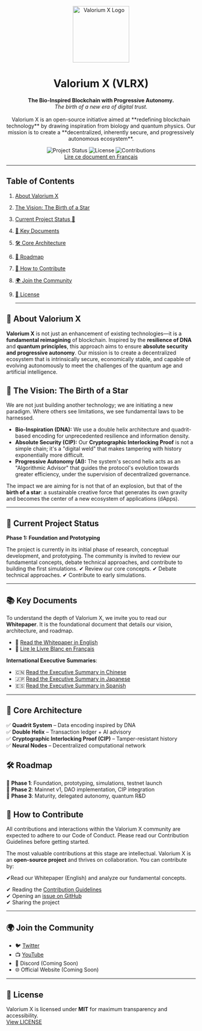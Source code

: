 <p align="center">
  <img src="https://github.com/SylverbladeX/ValoriumX/tree/main/assets/vlrx-logo-min.png" alt="Valorium X Logo" width="150"/>
</p>

<h1 align="center">Valorium X (VLRX)</h1>

<p align="center">
  <strong>The Bio-Inspired Blockchain with Progressive Autonomy.</strong>
  <br />
  <em>The birth of a new era of digital trust.</em> <br><br>
Valorium X is an open-source initiative aimed at **redefining blockchain technology** by drawing inspiration from biology and quantum physics. Our mission is to create a **decentralized, inherently secure, and progressively autonomous ecosystem**.
</p>

<p align="center">
  <img src="https://img.shields.io/badge/Status-In%20Development-blue" alt="Project Status">
  <img src="https://img.shields.io/badge/License-MIT-green" alt="License">
  <img src="https://img.shields.io/badge/Contributions-Welcome-brightgreen" alt="Contributions">
  <br>
   <a href="https://github.com/SylverbladeX/ValoriumX/blob/main/readme_fr.md">Lire ce document en Français</a>
</p>

---

## Table of Contents

1.  [About Valorium X](#🔬-about-valorium-x)
2.  [The Vision: The Birth of a Star](#🌟-the-vision-the-birth-of-a-star)
3.  [Current Project Status 🚀](#current-project-status-🚀)
4.  [📖 Key Documents](#📖-key-documents)
5.  [🛠️ Core Architecture](#🛠️-core-architecture)
6.  [📅 Roadmap](#📅-roadmap)
7.  [🤝 How to Contribute](#🤝-how-to-contribute)
8.  [🌍 Join the Community](#🌍-join-the-community)
9.  [🔐 License](#🔐-license)

    ---

## 🔬 About Valorium X

**Valorium X** is not just an enhancement of existing technologies—it is a **fundamental reimagining** of blockchain. Inspired by the **resilience of DNA** and **quantum principles**, this approach aims to ensure **absolute security and progressive autonomy**.
Our mission is to create a decentralized ecosystem that is intrinsically secure, economically stable, and capable of evolving autonomously to meet the challenges of the quantum age and artificial intelligence.

## 🌟 The Vision: The Birth of a Star

We are not just building another technology; we are initiating a new paradigm. Where others see limitations, we see fundamental laws to be harnessed.

* **Bio-Inspiration (DNA):** We use a double helix architecture and quadrit-based encoding for unprecedented resilience and information density.
* **Absolute Security (CIP):** Our **Cryptographic Interlocking Proof** is not a simple chain; it's a "digital weld" that makes tampering with history exponentially more difficult.
* **Progressive Autonomy (AI):** The system's second helix acts as an "Algorithmic Advisor" that guides the protocol's evolution towards greater efficiency, under the supervision of decentralized governance.

The impact we are aiming for is not that of an explosion, but that of the **birth of a star**: a sustainable creative force that generates its own gravity and becomes the center of a new ecosystem of applications (dApps).

---

## 🚀 Current Project Status

**Phase 1: Foundation and Prototyping**

The project is currently in its initial phase of research, conceptual development, and prototyping. The community is invited to review our fundamental concepts, debate technical approaches, and contribute to building the first simulations.
✔ Review our core concepts.
✔ Debate technical approaches.
✔ Contribute to early simulations.

---
  

## 📚 Key Documents  

To understand the depth of Valorium X, we invite you to read our **Whitepaper**. It is the foundational document that details our vision, architecture, and roadmap.

- 📖 [Read the Whitepaper in English](https://github.com/SylverbladeX/ValoriumX/blob/main/whitepapers/whitepaper.md)
- 📖 [Lire le Livre Blanc en Français](https://github.com/SylverbladeX/ValoriumX/blob/main/whitepapers/whitepaper-fr.md)

**International Executive Summaries**:       
- 🇨🇳 [Read the Executive Summary in Chinese](https://github.com/SylverbladeX/ValoriumX/blob/main/whitepapers/whitepaper-ch.md)
- 🇯🇵 [Read the Executive Summary in Japanese](https://github.com/SylverbladeX/ValoriumX/blob/main/whitepapers/whitepaper-Ja.md)
- 🇪🇸 [Read the Executive Summary in Spanish](https://github.com/SylverbladeX/ValoriumX/blob/main/whitepapers/whitepaper-es.md)

---
## 🔩 Core Architecture

✅ **Quadrit System** – Data encoding inspired by DNA  
✅ **Double Helix** – Transaction ledger + AI advisory  
✅ **Cryptographic Interlocking Proof (CIP)** – Tamper-resistant history  
✅ **Neural Nodes** – Decentralized computational network 

## 🛠 Roadmap 
 
🔹 **Phase 1**: Foundation, prototyping, simulations, testnet launch  
🔹 **Phase 2**: Mainnet v1, DAO implementation, CIP integration  
🔹 **Phase 3**: Maturity, delegated autonomy, quantum R&D 


## 🤝 How to Contribute
All contributions and interactions within the Valorium X community are expected to adhere to our Code of Conduct. Please read our Contribution Guidelines before getting started.

The most valuable contributions at this stage are intellectual.
Valorium X is an **open-source project** and thrives on collaboration. You can contribute by:

✔Read our Whitepaper (English) and analyze our fundamental concepts.

  
✔ Reading the [Contribution Guidelines](https://github.com/SylverbladeX/ValoriumX/blob/main/CONTRIBUTING.md)  
✔ Opening an [issue on GitHub](https://github.com/SylverbladeX/ValoriumX/issues)  
✔ Sharing the project  

---

## 🌍 Join the Community
- 🐦 [Twitter](https://twitter.com/ValoriumX)
- 📺 [YouTube](https://youtube.com/ValoriumX)
- 💬 Discord (Coming Soon)
- 🌐 Official Website (Coming Soon)

---


## 🔏 License  

Valorium X is licensed under **MIT** for maximum transparency and accessibility.  
[View LICENSE](https://github.com/SylverbladeX/ValoriumX/blob/main/LICENSE) 
